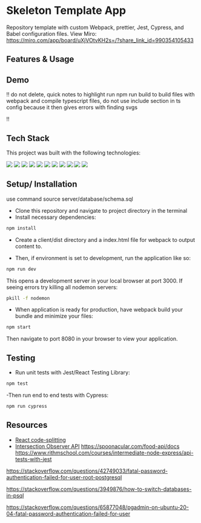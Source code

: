 # Skeleton Template App

Repository template with custom Webpack, prettier, Jest, Cypress, and Babel configuration files.
View Miro: https://miro.com/app/board/uXjVOtvKH2s=/?share_link_id=990354105433

## Features & Usage

## Demo

!! do not delete, quick notes to highlight
run npm run build to build files with webpack and compile typescript files, do not use include section in ts config because it then gives errors with finding svgs

!!

## Tech Stack

This project was built with the following technologies:

<img src="https://img.shields.io/badge/React-20232A?style=for-the-badge&logo=react&logoColor=61DAFB" />
<img src="https://img.shields.io/badge/Express.js-000000?style=for-the-badge&logo=express&logoColor=white" />
<img src="https://img.shields.io/badge/Node.js-339933?style=for-the-badge&logo=nodedotjs&logoColor=white" />
<img src="https://img.shields.io/badge/JavaScript-323330?style=for-the-badge&logo=javascript&logoColor=F7DF1E" />
<img src="https://img.shields.io/badge/Sass-CC6699?style=for-the-badge&logo=sass&logoColor=white" />
<img src="https://img.shields.io/badge/CSS3-1572B6?style=for-the-badge&logo=css3&logoColor=white" />
<img src="https://img.shields.io/badge/prettier-1A2C34?style=for-the-badge&logo=prettier&logoColor=F7BA3E" />
<img src="https://img.shields.io/badge/Webpack-8DD6F9?style=for-the-badge&logo=Webpack&logoColor=white" />
<img src="https://img.shields.io/badge/Babel-F9DC3E?style=for-the-badge&logo=babel&logoColor=white" />
<img src="https://img.shields.io/badge/Jest-C21325?style=for-the-badge&logo=jest&logoColor=white" />
<img src="https://img.shields.io/badge/Cypress-17202C?style=for-the-badge&logo=cypress&logoColor=white" />

## Setup/ Installation

use command source server/database/schema.sql

-  Clone this repository and navigate to project directory in the terminal
-  Install necessary dependencies:

```bash
npm install
```

-  Create a client/dist directory and a index.html file for webpack to output content to.

-  Then, if environment is set to development, run the application like so:

```bash
npm run dev
```

This opens a development server in your local browser at port 3000.
If seeing errors try killing all nodemon servers:

```bash
pkill -f nodemon
```

-  When application is ready for production, have webpack build your bundle and minimize your files:

```bash
npm start
```

Then navigate to port 8080 in your browser to view your application.

## Testing

-  Run unit tests with Jest/React Testing Library:

```bash
npm test
```

-Then run end to end tests with Cypress:

```bash
npm run cypress
```

## Resources

-  [React code-splitting](https://reactjs.org/docs/code-splitting.html)
-  [Intersection Observer API](https://developer.mozilla.org/en-US/docs/Web/API/Intersection_Observer_API)
   https://spoonacular.com/food-api/docs
   https://www.rithmschool.com/courses/intermediate-node-express/api-tests-with-jest

https://stackoverflow.com/questions/42749033/fatal-password-authentication-failed-for-user-root-postgresql

https://stackoverflow.com/questions/3949876/how-to-switch-databases-in-psql

https://stackoverflow.com/questions/65877048/pgadmin-on-ubuntu-20-04-fatal-password-authentication-failed-for-user
